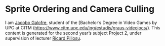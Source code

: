 # Sprite Ordering and Camera Culling

I am [Jacobo Galofre](https://www.linkedin.com/in/jgalofre/), student of the [Bachelor’s Degree in Video Games by UPC at CITM (https://www.citm.upc.edu/ing/estudis/graus-videojocs/). This content is generated for the second year’s subject Project 2, under supervision of lecturer [Ricard Pillosu](https://es.linkedin.com/in/ricardpillosu).
